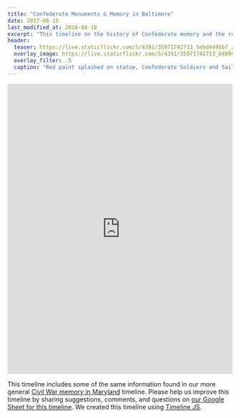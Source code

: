 ```yaml
---
title: "Confederate Monuments & Memory in Baltimore"
date: 2017-08-15
last_modified_at: 2018-04-18
excerpt: "This timeline on the history of Confederate memory and the removal of Confederate Monuments in Baltimore is based on research and writing by Eli Pousson."
header:
  teaser: https://live.staticflickr.com/5/4391/35971742713_5ebd449bb7_z.jpg
  overlay_image: https://live.staticflickr.com/5/4391/35971742713_8480810eec_h.jpg
  overlay_filter: .5
  caption: "Red paint splashed on statue, Confederate Soldiers and Sailors Monument, Mount Royal Avenue, 2017 August 14. [Baltimore Heritage](https://www.flickr.com/photos/baltimoreheritage/35971742713/) ([CC0](https://creativecommons.org/publicdomain/zero/1.0/))."
---
```


<div class="full">
<iframe src='https://cdn.knightlab.com/libs/timeline3/latest/embed/index.html?source=1trblOxyMnu71b9bFsCQ_9Rs2hZ_NqNAwmDO5aIefJlM&font=Default&lang=en&hash_bookmark=true&initial_zoom=2&height=650' width='100%' height='650' webkitallowfullscreen mozallowfullscreen allowfullscreen frameborder='0'></iframe>
</div>

This timeline includes some of the same information found in our more general [Civil War memory in Maryland](http://places.baltimoreheritage.org/timelines/civil-war-memory/) timeline. Please help us improve this timeline by sharing suggestions, comments, and questions on [our Google Sheet for this timeline](https://docs.google.com/spreadsheets/d/1trblOxyMnu71b9bFsCQ_9Rs2hZ_NqNAwmDO5aIefJlM/edit?usp=sharing). We created this timeline using [Timeline JS](http://timeline.knightlab.com/).
